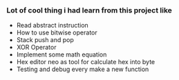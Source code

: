 ### Lot of cool thing i had learn from this project like

* Read abstract instruction
* How to use bitwise operator
* Stack push and pop
* XOR Operator
* Implement some math equation
* Hex editor neo as tool for calculate hex into byte
* Testing and debug every make a new function
